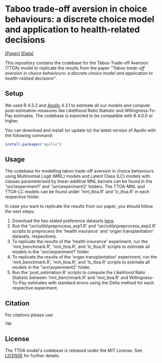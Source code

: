 # Taboo trade-off aversion in choice behaviours: a discrete choice model and application to health-related decisions

[[Paper]](#)
[[Data]](#)

This repository contains the codebase for the Taboo Trade-off Aversion (TTOA) model to replicate the results from the paper *"Taboo trade-off aversion in choice behaviours: a discrete choice model and application to health-related decisions"*.

## Setup

We used R 4.3.2 and [Apollo](http://www.apollochoicemodelling.com/index.html) 4.3.1 to estimate all our models and compute post-estimation measures like Likelihood Ratio Statistic and Willingness-To-Pay estimates. The codebase is expected to be compatible with R 4.0.0 or higher.

You can download and install (or update to) the latest version of Apollo with the following command:

``` r
install.packages("apollo")
```

## Usage

The codebase for modelling taboo trade-off aversion in choice behaviours using Multinomial Logit (MNL) models and Latent Class (LC) models with classes parameterised by linear-additive MNL kernels can be found in the '\src\experiment1' and '\src\experiment2' folders. The TTOA-MNL  and TTOA-LC models can be found under 'mnl_ttoa.R' and 'lc_ttoa.R' in each respective folder.

In case you want to replicate the results from our paper, you should follow the next steps:

1. Download the two stated preference datasets [here](#).
2. Run the '\src\utils\preprocess_exp1.R' and '\src\utils\preprocess_exp2.R' scripts to preprocess the 'health insurance' and 'organ transplantation' datasets, respectively.
3. To replicate the results of the 'health insurance' experiment, run the 'mnl_benchmark.R', 'mnl_ttoa.R', and 'lc_ttoa.R' scripts to estimate all models in the '\src\experiment1' folder.
4. To replicate the results of the 'organ transplantation' experiment, run the 'mnl_benchmark.R', 'mnl_ttoa.R', and 'lc_ttoa.R' scripts to estimate all models in the '\src\experiment2' folder.
5. Run the 'post_estimation.R' scripts to compute the Likelihood Ratio Statistic between 'mnl_benchmark.R' and 'mnl_ttoa.R' and Willingness-To-Pay estimates with standard errors using the Delta method for each respective experiment.

## Citation

For citations please use:

```
TBD
```

## License

The TTOA model's codebase is released under the MIT License. See [LICENSE](https://github.com/nvrsmeele/ttoamodel/blob/main/LICENSE) for further details.
